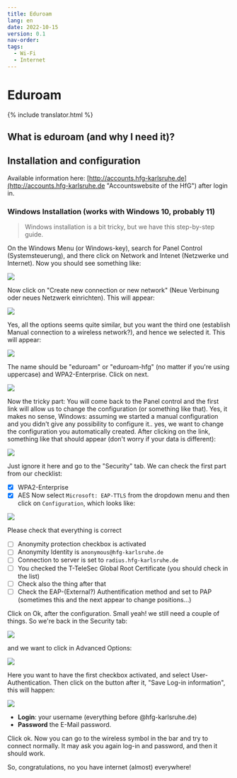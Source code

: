 ```yaml
---
title: Eduroam
lang: en
date: 2022-10-15
version: 0.1
nav-order:
tags:
  - Wi-Fi
  - Internet
---
```


# Eduroam

{% include translator.html %}


## What is eduroam (and why I need it)?

## Installation and configuration
Available information here: [http://accounts.hfg-karlsruhe.de](http://accounts.hfg-karlsruhe.de "Accountswebsite of the HfG") after login in.

### Windows Installation (works with Windows 10, probably 11)
 > Windows installation is a bit tricky, but we have this step-by-step guide.

On the Windows Menu (or Windows-key), search for Panel Control (Systemsteuerung), and there click on Network and Intenet (Netzwerke und Internet). Now you should see something like:

![](assets/img/docs/eduroam-windows-02.png)

Now click on "Create new connection or new network" (Neue Verbinung oder neues Netzwerk einrichten). This will appear:

![](assets/img/docs/eduroam-windows-03.png)

Yes, all the options seems quite similar, but you want the third one (establish Manual connection to a wireless network?), and hence we selected it. This will appear:

![](assets/img/docs/eduroam-windows-04.png)

The name should be "eduroam" or "eduroam-hfg" (no matter if you're using uppercase) and WPA2-Enterprise. Click on next.

![](assets/img/docs/eduroam-windows-05.png)

Now the tricky part: You will come back to the Panel control and the first link will allow us to change the configuration (or something like that). Yes, it makes no sense, Windows: assuming we started a manual configuration and you didn't give any possibility to configure it.. yes, we want to change the configuration you automatically created. After clicking on the link, something like that should appear (don't worry if your data is different):

![](assets/img/docs/eduroam-windows-06.png)

Just ignore it here and go to the "Security" tab. We can check the first part from our checklist:
- [x] WPA2-Enterprise
- [X] AES
Now select `Microsoft: EAP-TTLS` from the dropdown menu and then click on `Configuration`, which looks like:

![](assets/img/docs/eduroam-windows-07.png)

Please check that everything is correct

- [ ] Anonymity protection checkbox is activated
- [ ] Anonymity Identity is `anonymous@hfg-karlsruhe.de`
- [ ] Connection to server is set to `radius.hfg-karlsruhe.de`
- [ ] You checked the T-TeleSec Global Root Certificate (you should check in the list)
- [ ] Check also the thing after that
- [ ] Check the EAP-(External?) Authentification method and set to PAP (sometimes this and the next appear to change positions...)

Click on Ok, after the configuration. Small yeah! we still need a couple of things. So we're back in the Security tab:

![](assets/img/docs/eduroam-windows-06.png)

and we want to click in Advanced Options:

![](assets/img/docs/eduroam-windows-08.png)

Here you want to have the first checkbox activated, and select User-Authentication. Then click on the button after it, "Save Log-in information", this will happen:

![](assets/img/docs/eduroam-windows-09.png)

- **Login**: your username (everything before @hfg-karlsruhe.de)
- **Password** the E-Mail password.

Click ok.
Now you can go to the wireless symbol in the bar and try to connect normally. It may ask you again log-in and password, and then it should work.

So, congratulations, no you have internet (almost) everywhere!
